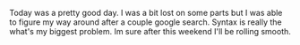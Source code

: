 Today was a pretty good day. I was a bit lost on some parts but I was able to figure my way around after a couple google search. Syntax is really the what's my biggest problem. Im sure after this weekend I'll be rolling smooth.